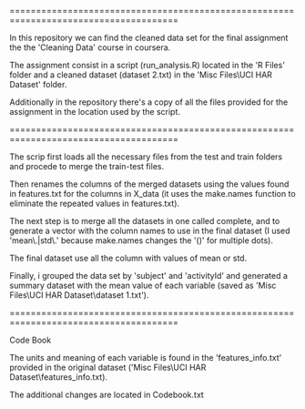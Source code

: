 ======================================================================================

In this repository we can find the cleaned data set for the final assignment the the 'Cleaning Data' course in coursera.

The assignment consist in a script (run_analysis.R) located in the 'R Files\' folder and a cleaned dataset (dataset 2.txt) in the 'Misc Files\UCI HAR Dataset\' folder.

Additionally in the repository there's a copy of all the files provided for the assignment in the location used by the script.

======================================================================================

The scrip first loads all the necessary files from the test and train folders and procede to merge the train-test files.

Then renames the columns of the merged datasets using the values found in features.txt for the columns in X_data (it uses the make.names function to eliminate the repeated values in features.txt).

The next step is to merge all the datasets in one called complete, and to generate a vector with the column names to use in the final dataset (I used 'mean\\.|std\\.' because make.names changes the '()' for multiple dots).

The final dataset use all the column with values of mean or std.

Finally, i grouped the data set by 'subject' and 'activityId' and generated a summary dataset with the mean value of each variable (saved as 'Misc Files\UCI HAR Dataset\dataset 1.txt').

======================================================================================

Code Book

The units and meaning of each variable is found in the 'features_info.txt' provided in the original dataset ('Misc Files\UCI HAR Dataset\features_info.txt).

The additional changes are located in Codebook.txt